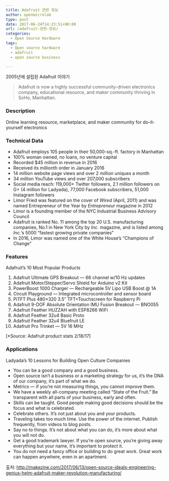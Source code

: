 ```yaml
---
title: Adafruit 관련 정보
author: openmicrolab
type: post
date: 2017-06-24T14:23:51+00:00
url: /adafruit-관련-정보/
categories:
  - Open Source Hardware
tags:
  - Open source hardware
  - adafruit
  - open source business

---
```

2005년에 설립된 Adafruit 이야기

> Adafruit is now a highly successful community-driven electronics company, educational resource, and maker community thriving in SoHo, Manhattan.

### Description

<p class="p1">
  <span class="s1">Online learning resource, marketplace, and maker community for do-it-yourself electronics</span>
</p>

### Technical Data

  * Adafruit employs 105 people in their 50,000-sq.-ft. factory in Manhattan
  * 100% woman owned, no loans, no venture capital
  * Recorded $45 million in revenue in 2016
  * Received its millionth order in January 2016
  * 14 million website page views and over 2 million uniques a month
  * 34 million YouTube views and over 207,000 subscribers
  * Social media reach: 119,000+ Twitter followers, 2.1 million followers on G+ (4 million for Ladyada), 77,000 Facebook subscribers, 51,000 Instagram followers
  * Limor Fried was featured on the cover of _Wired_ (April, 2011) and was named Entrepreneur of the Year by _Entrepreneur_ magazine in 2012
  * Limor is a founding member of the NYC Industrial Business Advisory Council
  * Adafruit is ranked No. 11 among the top 20 U.S. manufacturing companies, No.1 in New York City by _Inc._ magazine, and is listed among _Inc._’s 5000 “fastest growing private companies”
  * In 2016, Limor was named one of the White House’s “Champions of Change”

### Features

Adafruit’s 10 Most Popular Products

  1. Adafruit Ultimate GPS Breakout — 66 channel w/10 Hz updates
  2. Adafruit Motor/Stepper/Servo Shield for Arduino v2 Kit
  3. PowerBoost 1000 Charger — Rechargeable 5V Lipo USB Boost @ 1A
  4. Circuit Playground — Integrated microcontroller and sensor board
  5. PiTFT Plus 480×320 3.5″ TFT+Touchscreen for Raspberry Pi
  6. Adafruit 9-DOF Absolute Orientation IMU Fusion Breakout — BNO055
  7. Adafruit Feather HUZZAH with ESP8266 WiFi
  8. Adafruit Feather 32u4 Basic Proto
  9. Adafruit Feather 32u4 Bluefruit LE
 10. Adafruit Pro Trinket — 5V 16 MHz

[*Source: Adafruit product stats 2/18/17]

### Applications

Ladyada’s 10 Lessons for Building Open Culture Companies

  * You can be a good company and a good business.
  * Open source isn’t a business or a marketing strategy for us, it’s the DNA of our company, it’s part of what we do.
  * Metrics — if you’re not measuring things, you cannot improve them.
  * We have a weekly all-company meeting called “State of the Fruit.” Be transparent with all parts of your business, early and often.
  * Skills can be taught. Good people making good decisions should be the focus and what is celebrated.
  * Celebrate others. It’s not just about you and your products.
  * Traveling takes too much time. Use the power of the internet. Publish frequently, from videos to blog posts.
  * Say no to things. It’s not about what you can do, it’s more about what you will not do.
  * Get a good trademark lawyer. If you’re open source, you’re giving away everything but your name, it’s important to protect it.
  * You do not need a fancy office or building to do great work. Great work can happen anywhere, even in an apartment.

출처: <a href="http://makezine.com/2017/06/13/open-source-ideals-engineering-genius-helm-adafruit-maker-revolution-manufacturing/" target="_blank" rel="noopener noreferrer">http://makezine.com/2017/06/13/open-source-ideals-engineering-genius-helm-adafruit-maker-revolution-manufacturing/</a>
